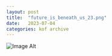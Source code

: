 ```yaml
---
layout:	post
title:	"future_is_beneath_us_23.png"
date:	2023-07-04
categories:	kof archive
---
```


![Image Alt](https://k0f.github.io/assets/future_is_beneath_us_23.png)